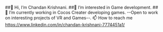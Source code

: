 ##👋 Hi, I’m Chandan Krishnani.
##👀 I’m interested in Game development.
##🌱 I’m currently working in Cocos Creater developing games.
--Open to work on interesting projects of VR and Games--.
📫 How to reach me https://www.linkedin.com/in/chandan-krishnani-7774451a1/
